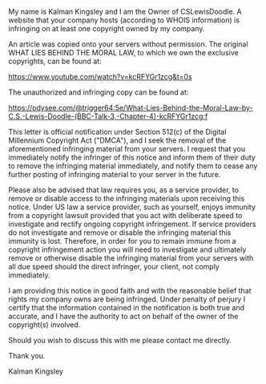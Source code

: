 My name is Kalman Kingsley and I am the Owner of CSLewisDoodle. A website that your company hosts (according to WHOIS information) is infringing on at least one copyright owned by my company.

An article was copied onto your servers without permission. The original WHAT LIES BEHIND THE MORAL LAW, to which we own the exclusive copyrights, can be found at:

https://www.youtube.com/watch?v=kcRFYGr1zcg&t=0s

The unauthorized and infringing copy can be found at:

https://odysee.com/@trigger64:5e/What-Lies-Behind-the-Moral-Law-by-C.S.-Lewis-Doodle-(BBC-Talk-3,-Chapter-4)-kcRFYGr1zcg:f

This letter is official notification under Section 512(c) of the Digital Millennium Copyright Act ("DMCA"), and I seek the removal of the aforementioned infringing material from your servers. I request that you immediately notify the infringer of this notice and inform them of their duty to remove the infringing material immediately, and notify them to cease any further posting of infringing material to your server in the future.

Please also be advised that law requires you, as a service provider, to remove or disable access to the infringing materials upon receiving this notice. Under US law a service provider, such as yourself, enjoys immunity from a copyright lawsuit provided that you act with deliberate speed to investigate and rectify ongoing copyright infringement. If service providers do not investigate and remove or disable the infringing material this immunity is lost. Therefore, in order for you to remain immune from a copyright infringement action you will need to investigate and ultimately remove or otherwise disable the infringing material from your servers with all due speed should the direct infringer, your client, not comply immediately.

I am providing this notice in good faith and with the reasonable belief that rights my company owns are being infringed. Under penalty of perjury I certify that the information contained in the notification is both true and accurate, and I have the authority to act on behalf of the owner of the copyright(s) involved.

Should you wish to discuss this with me please contact me directly.

Thank you.

Kalman Kingsley
